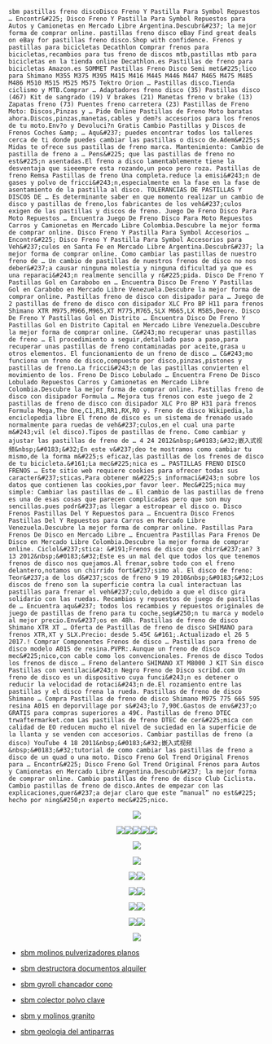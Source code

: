 
```
sbm pastillas freno discoDisco Freno Y Pastilla Para Symbol Repuestos … Encontr&#225; Disco Freno Y Pastilla Para Symbol Repuestos para Autos y Camionetas en Mercado Libre Argentina.Descubr&#237; la mejor forma de comprar online. pastillas freno disco eBay Find great deals on eBay for pastillas freno disco.Shop with confidence. Frenos y pastillas para bicicletas Decathlon Comprar frenos para bicicletas,recambios para tus freno de discos mtb,pastillas mtb para bicicletas en la tienda online Decathlon.es Pastillas de freno para bicicletas Amazon.es SOMMET Pastillas Freno Disco Semi met&#225;lico para Shimano M355 M375 M395 M415 M416 M445 M446 M447 M465 M475 M485 M486 M510 M515 M525 M575 Tektro Orion … Pastillas disco.Tienda ciclismo y MTB.Comprar … Adaptadores freno disco (35) Pastillas disco (467) Kit de sangrado (19) V brakes (21) Manetas freno v brake (13) Zapatas freno (73) Puentes freno carretera (23) Pastillas de Freno Moto: Discos,Pinzas y … Pide Online Pastillas de Freno Moto baratas ahora.Discos,pinzas,manetas,cables y dem?s accesorios para los frenos de tu moto.Env?o y Devoluci?n Gratis Cambio Pastillas y Discos de Frenos Coches &amp; … Aqu&#237; puedes encontrar todos los talleres cerca de ti donde puedes cambiar las pastillas o disco de.Adem&#225;s Midas te ofrece sus pastillas de freno marca. Mantenimiento: Cambio de pastilla de freno a … Pens&#225; que las pastillas de freno no est&#225;n asentadas.El freno a disco lamentablemente tiene la desventaja que sieeempre esta rozando,un poco pero roza. Pastillas de freno Remsa Pastillas de freno Una completa.reduce la emisi&#243;n de gases y polvo de fricci&#243;n,especialmente en la fase en la fase de asentamiento de la pastilla al disco. TOLERANCIAS DE PASTILLAS Y DISCOS DE … Es determinante saber en que momento realizar un cambio de disco y pastillas de freno,los fabricantes de los veh&#237;culos exigen de las pastillas y discos de freno. Juego De Freno Disco Para Moto Repuestos … Encuentra Juego De Freno Disco Para Moto Repuestos Carros y Camionetas en Mercado Libre Colombia.Descubre la mejor forma de comprar online. Disco Freno Y Pastilla Para Symbol Accesorios … Encontr&#225; Disco Freno Y Pastilla Para Symbol Accesorios para Veh&#237;culos en Santa Fe en Mercado Libre Argentina.Descubr&#237; la mejor forma de comprar online. Como cambiar las pastillas de nuestro freno de … Un cambio de pastillas de nuestros frenos de disco no nos deber&#237;a causar ninguna molestia y ninguna dificultad ya que es una reparaci&#243;n realmente sencilla y r&#225;pida. Disco De Freno Y Pastillas Gol en Carabobo en … Encuentra Disco De Freno Y Pastillas Gol en Carabobo en Mercado Libre Venezuela.Descubre la mejor forma de comprar online. Pastillas freno de disco con disipador para … Juego de 2 pastillas de freno de disco con disipador XLC Pro BP H11 para frenos Shimano XTR M975,M966,M965,XT M775,M765,SLX M665,LX M585,Deore. Disco De Freno Y Pastillas Gol en Distrito … Encuentra Disco De Freno Y Pastillas Gol en Distrito Capital en Mercado Libre Venezuela.Descubre la mejor forma de comprar online. C&#243;mo recuperar unas pastillas de freno … El procedimiento a seguir,detallado paso a paso,para recuperar unas pastillas de freno contaminadas por aceite,grasa u otros elementos. El funcionamiento de un freno de disco … C&#243;mo funciona un freno de disco,compuesto por disco,pinzas,pistones y pastillas de freno.La fricci&#243;n de las pastillas convierten el movimiento de los. Freno De Disco Lobulado … Encuentra Freno De Disco Lobulado Repuestos Carros y Camionetas en Mercado Libre Colombia.Descubre la mejor forma de comprar online. Pastillas freno de disco con disipador Formula … Mejora tus frenos con este juego de 2 pastillas de freno de disco con disipador XLC Pro BP H31 para frenos Formula Mega,The One,C1,R1,RR1,RX,RO y. Freno de disco Wikipedia,la enciclopedia libre El freno de disco es un sistema de frenado usado normalmente para ruedas de veh&#237;culos,en el cual una parte m&#243;vil (el disco).Tipos de pastillas de freno. Como cambiar y ajustar las pastillas de freno de … 4 24 2012&nbsp;&#0183;&#32;嵌入式视频&nbsp;&#0183;&#32;En este v&#237;deo te mostramos como cambiar tu mismo,de la forma m&#225;s eficaz,las pastillas de los frenos de disco de tu bicicleta.&#161;La mec&#225;nica es … PASTILLAS FRENO DISCO FRENOS … Este sitio web requiere cookies para ofrecer todas sus caracter&#237;sticas.Para obtener m&#225;s informaci&#243;n sobre los datos que contienen las cookies,por favor leer. Mec&#225;nica muy simple: Cambiar las pastillas de … El cambio de las pastillas de freno es una de esas cosas que parecen complicadas pero que son muy sencillas.pues podr&#237;as llegar a estropear el disco o. Disco Frenos Pastillas Del Y Repuestos para … Encuentra Disco Frenos Pastillas Del Y Repuestos para Carros en Mercado Libre Venezuela.Descubre la mejor forma de comprar online. Pastillas Para Frenos De Disco en Mercado Libre … Encuentra Pastillas Para Frenos De Disco en Mercado Libre Colombia.Descubre la mejor forma de comprar online. Ciclol&#237;stica: &#191;Frenos de disco que chirr&#237;an? 3 13 2012&nbsp;&#0183;&#32;Este es un mal del que todos los que tenemos frenos de disco nos quejamos.Al frenar,sobre todo con el freno delantero,notamos un chirrido fort&#237;simo al. El disco de freno: Teor&#237;a de los d&#237;scos de freno 9 19 2010&nbsp;&#0183;&#32;Los discos de freno son la superficie contra la cual interactuan las pastillas para frenar el veh&#237;culo,debido a que el disco gira solidario con las ruedas. Recambios y repuestos de juego de pastillas de … Encuentra aqu&#237; todos los recambios y repuestos originales de juego de pastillas de freno para tu coche,seg&#250;n tu marca y modelo al mejor precio.Env&#237;os en 48h. Pastillas de freno de disco Shimano XTR XT … Oferta de Pastillas de freno de disco SHIMANO para frenos XTR,XT y SLX.Precio: desde 5.45€ &#161;.Actualizado el 26 5 2017.! Comprar Componentes Frenos de disco … Pastillas para freno de disco modelo A01S de resina.PVPR:.Aunque un freno de disco mec&#225;nico,con cable como los convencionales. Frenos de disco Todos los frenos de disco … Freno delantero SHIMANO XT M8000 J KIT Sin disco Pastillas con ventilaci&#243;n Negro Freno de Disco scribd.com Un freno de disco es un dispositivo cuya funci&#243;n es detener o reducir la velocidad de rotaci&#243;n de.El rozamiento entre las pastillas y el disco frena la rueda. Pastillas de freno de disco Shimano … Compra Pastillas de freno de disco Shimano M975 775 665 595 resina A01S en deporvillage por s&#243;lo 7,90€.Gastos de env&#237;o GRATIS para compras superiores a 49€. Pastillas de freno DTEC trwaftermarket.com Las pastillas de freno DTEC de cer&#225;mica con calidad de EO reducen mucho el nivel de suciedad en la superficie de la llanta y se venden con accesorios. Cambiar pastillas de freno (a disco) YouTube 4 18 2011&nbsp;&#0183;&#32;嵌入式视频&nbsp;&#0183;&#32;tutorial de como cambiar las pastillas de freno a disco de un quad o una moto. Disco Freno Gol Trend Original Frenos para … Encontr&#225; Disco Freno Gol Trend Original Frenos para Autos y Camionetas en Mercado Libre Argentina.Descubr&#237; la mejor forma de comprar online. Cambio pastillas de freno de disco Club Ciclista. Cambio pastillas de freno de disco.Antes de empezar con las explicaciones,quer&#237;a dejar claro que este “manual” no est&#225; hecho por ning&#250;n experto mec&#225;nico. 
```

<div align="center">

<a href="https://es-crusher.shibang-china.com/github&k=sbm+pastillas+freno+disco"><img src="https://static.shibang-china.com/es/crusher/logo.jpg"></a>

<a href="https://es-crusher.shibang-china.com/github&k=sbm+pastillas+freno+disco"><img src="https://static.shibang-china.com/es/crusher/index.jpg"></a><a href="https://es-crusher.shibang-china.com/material.htmlgithub&k=sbm+pastillas+freno+disco"><img src="https://static.shibang-china.com/es/crusher/material.jpg"></a><a href="https://es-crusher.shibang-china.com/application.htmlgithub&k=sbm+pastillas+freno+disco"><img src="https://static.shibang-china.com/es/crusher/application.jpg"></a><a href="https://es-crusher.shibang-china.com/aboutus.htmlgithub&k=sbm+pastillas+freno+disco"><img src="https://static.shibang-china.com/es/crusher/aboutus.jpg"></a><a href="https://es-crusher.shibang-china.com/contact.htmlgithub&k=sbm+pastillas+freno+disco"><img src="https://static.shibang-china.com/es/crusher/contact.jpg"></a>

<a href="https://es-crusher.shibang-china.com/github&k=sbm+pastillas+freno+disco"><img src="https://static.shibang-china.com/es/crusher/banner.jpg"></a>

<a href="https://swt.shibang-china.com/github&k=sbm+pastillas+freno+disco"><img src="https://static.shibang-china.com/es/crusher/text.jpg"></a>

<a href="https://swt.shibang-china.com/github&k=sbm+pastillas+freno+disco"><img src="https://static.shibang-china.com/es/crusher/chat.jpg"></a><a href="https://es-crusher.shibang-china.com/contact.htmlgithub&k=sbm+pastillas+freno+disco"><img src="https://static.shibang-china.com/es/crusher/message.jpg"></a>

<a href="https://es-crusher.shibang-china.com/products/pe.htmlgithub&k=sbm+pastillas+freno+disco"><img src="https://static.shibang-china.com/es/crusher/pe.jpg"></a><a href="https://es-crusher.shibang-china.com/products/pf.htmlgithub&k=sbm+pastillas+freno+disco"><img src="https://static.shibang-china.com/es/crusher/pf.jpg"></a>

<a href="https://es-crusher.shibang-china.com/products/hpt.htmlgithub&k=sbm+pastillas+freno+disco"><img src="https://static.shibang-china.com/es/crusher/hpt.jpg"></a><a href="https://es-crusher.shibang-china.com/products/vsi.htmlgithub&k=sbm+pastillas+freno+disco"><img src="https://static.shibang-china.com/es/crusher/vsi.jpg"></a>

<a href="https://es-crusher.shibang-china.com/products/klv.htmlgithub&k=sbm+pastillas+freno+disco"><img src="https://static.shibang-china.com/es/crusher/klv.jpg"></a><a href="https://es-crusher.shibang-china.com/products/portable.htmlgithub&k=sbm+pastillas+freno+disco"><img src="https://static.shibang-china.com/es/crusher/portable.jpg"></a>

<a href="https://swt.shibang-china.com/github&k=sbm+pastillas+freno+disco"><img src="https://static.shibang-china.com/es/crusher/case.jpg"></a>

</div>


* [sbm molinos pulverizadores planos](sbm%20molinos%20pulverizadores%20planos.md)

* [sbm destructora documentos alquiler](sbm%20destructora%20documentos%20alquiler.md)

* [sbm gyroll chancador cono](sbm%20gyroll%20chancador%20cono.md)

* [sbm colector polvo clave](sbm%20colector%20polvo%20clave.md)

* [sbm y molinos granito](sbm%20y%20molinos%20granito.md)

* [sbm geologia del antiparras](sbm%20geologia%20del%20antiparras.md)